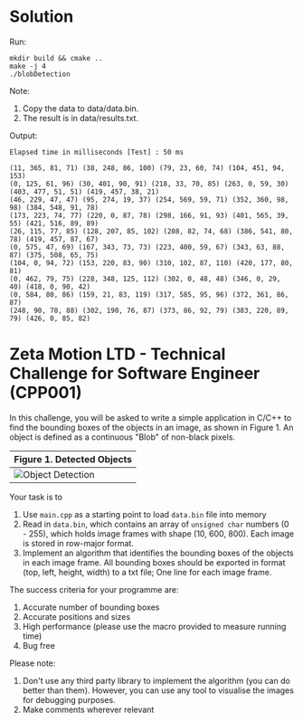# Solution
Run:
```
mkdir build && cmake ..
make -j 4
./blobDetection
```

Note:
1. Copy the data to data/data.bin.
2. The result is in data/results.txt.

Output:
```
Elapsed time in milliseconds [Test] : 50 ms

(11, 365, 81, 71) (38, 248, 86, 100) (79, 23, 60, 74) (104, 451, 94, 153) 
(0, 125, 61, 96) (30, 401, 90, 91) (218, 33, 70, 85) (263, 0, 59, 30) (403, 477, 51, 51) (419, 457, 38, 21) 
(46, 229, 47, 47) (95, 274, 19, 37) (254, 569, 59, 71) (352, 360, 98, 98) (384, 548, 91, 78) 
(173, 223, 74, 77) (220, 0, 87, 78) (298, 166, 91, 93) (401, 565, 39, 55) (421, 516, 89, 89) 
(26, 115, 77, 85) (128, 207, 85, 102) (208, 82, 74, 68) (386, 541, 80, 78) (419, 457, 87, 67) 
(0, 575, 47, 69) (167, 343, 73, 73) (223, 400, 59, 67) (343, 63, 88, 87) (375, 508, 65, 75) 
(104, 0, 94, 72) (153, 220, 83, 90) (310, 102, 87, 110) (420, 177, 80, 81) 
(0, 462, 79, 75) (228, 348, 125, 112) (302, 0, 48, 48) (346, 0, 29, 40) (418, 0, 90, 42) 
(0, 584, 80, 86) (159, 21, 83, 119) (317, 585, 95, 96) (372, 361, 86, 87) 
(248, 90, 78, 88) (302, 190, 76, 87) (373, 86, 92, 79) (383, 220, 89, 79) (426, 0, 85, 82) 
```

# Zeta Motion LTD  - Technical Challenge for Software Engineer (CPP001)

In this challenge, you will be asked to write a simple application in C/C++ to find the bounding boxes of the objects in an
image, as shown in Figure 1. An object is defined as a continuous "Blob" of non-black pixels.

| Figure 1.  Detected Objects       |
| ------------- |
|  ![Object Detection](image.png "Object Detection Simple") |

Your task is to

1. Use `main.cpp` as a starting point to load `data.bin` file into memory
2. Read in `data.bin`, which contains an array of `unsigned char` numbers (0 - 255), which holds image frames with shape (10, 600, 800). Each image is stored in row-major format.
3. Implement an algorithm that identifies the bounding boxes of the objects in each image frame. 
All bounding boxes should be exported in format (top, left, height, width) to a txt file; One line for each image frame.

The success criteria for your programme are:

1. Accurate number of bounding boxes
2. Accurate positions and sizes
3. High performance (please use the macro provided to measure running time)
4. Bug free

Please note:

1. Don't use any third party library to implement the algorithm (you can do better than them). However, you can use any tool to visualise the images for debugging purposes.
2. Make comments wherever relevant

